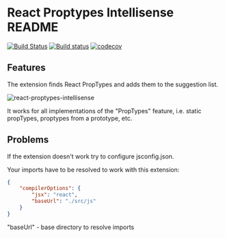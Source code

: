 # React Proptypes Intellisense README

[![Build Status](https://travis-ci.org/of-human-bondage/react-proptypes-intellisense.svg?branch=master)](https://travis-ci.org/of-human-bondage/react-proptypes-intellisense) [![Build status](https://ci.appveyor.com/api/projects/status/gxr50is52835550r?svg=true)](https://ci.appveyor.com/project/tempora-mutantur/react-proptypes-intellisense) [![codecov](https://codecov.io/gh/of-human-bondage/react-proptypes-intellisense/branch/master/graph/badge.svg)](https://codecov.io/gh/of-human-bondage/react-proptypes-intellisense)

## Features

The extension finds React PropTypes and adds them to the suggestion list.

![react-proptypes-intellisense](images/ReactProptypesIntelliSense.gif)

It works for all implementations of the "PropTypes" feature, i.e. static propTypes, proptypes from a prototype, etc.

## Problems

If the extension doesn't work try to configure jsconfig.json.

Your imports have to be resolved to work with this extension:

```json
{
    "compilerOptions": {
        "jsx": "react",
        "baseUrl": "./src/js"
    }
}
```

"baseUrl" - base directory to resolve imports
